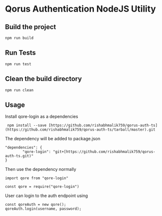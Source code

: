 # Qorus Authentication NodeJS Utility
## Build the project
```
npm run build
```
## Run Tests
```
npm run test
```
## Clean the build directory
``` 
npm run clean
```

## Usage

Install qore-login as a dependencies
```
 npm install --save [https://github.com/rishabhmalik759/qorus-auth-ts](https://github.com/rishabhmalik759/qorus-auth-ts/tarball/master).git
```

The dependency will be added to package.json
```
"dependencies": {
        "qore-login": "git+[https://github.com/rishabhmalik759/qorus-auth-ts.git)"
}
```

Then use the dependency normally
```
import qore from "qore-login"

const qore = require("qore-login")
```

User can login to the auth endpoint using
```
const qoreAuth = new qore();
qoreAuth.login(username, password);
```
